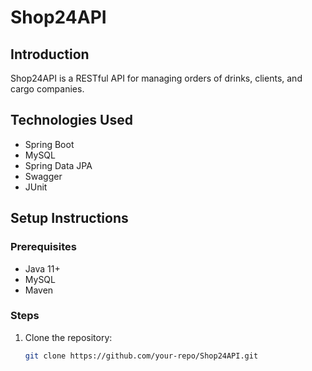 # Shop24API

## Introduction
Shop24API is a RESTful API for managing orders of drinks, clients, and cargo companies.

## Technologies Used
- Spring Boot
- MySQL
- Spring Data JPA
- Swagger
- JUnit

## Setup Instructions

### Prerequisites
- Java 11+
- MySQL
- Maven

### Steps
1. Clone the repository:
   ```sh
   git clone https://github.com/your-repo/Shop24API.git
